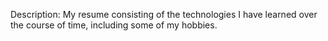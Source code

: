Description:
My resume consisting of the technologies I have learned over the course of time, including some of my hobbies. 